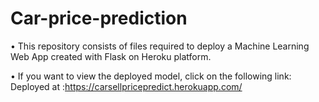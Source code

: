 # Car-price-prediction

• This repository consists of files required to deploy a Machine Learning Web App created with Flask on Heroku platform.

• If you want to view the deployed model, click on the following link:
Deployed at :https://carsellpricepredict.herokuapp.com/

